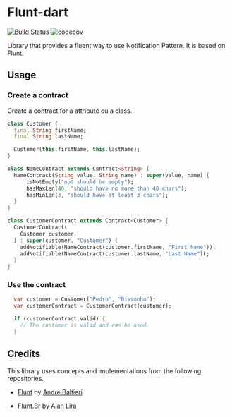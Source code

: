 
# Flunt-dart

[![Build Status](https://travis-ci.org/PedroBissonho/flunt-dart.svg?branch=master)](https://travis-ci.org/PedroBissonho/flunt-dart)
[![codecov](https://codecov.io/gh/PedroBissonho/flunt-dart/branch/master/graph/badge.svg)](https://codecov.io/gh/PedroBissonho/flunt-dart)

Library that provides a fluent way to use Notification Pattern. It is based on [Flunt](https://github.com/andrebaltieri/flunt).

## Usage

### Create a contract

Create a contract for a attribute ou a class.

``` dart
class Customer {
  final String firstName;
  final String lastName;

  Customer(this.firstName, this.lastName);
}

class NameContract extends Contract<String> {
  NameContract(String value, String name) : super(value, name) {
      isNotEmpty("not should be empty");
      hasMaxLen(40, "should have no more than 40 chars");
      hasMinLen(3, "should have at least 3 chars");
  }
}

class CustomerContract extends Contract<Customer> {
  CustomerContract(
    Customer customer,
  ) : super(customer, "Customer") {
    addNotifiable(NameContract(customer.firstName, "First Name"));
    addNotifiable(NameContract(customer.lastName, "Last Name"));
  }
}

```
### Use the contract
  
``` dart
  var customer = Customer("Pedro", "Bissonho");
  var customerContract = CustomerContract(customer);

  if (customerContract.valid) {
    // The customer is valid and can be used.
  }
```
## Credits

This library uses concepts and implementations from the following repositories.

- [Flunt](https://github.com/andrebaltieri/flunt) by [Andre Baltieri](https://github.com/andrebaltieri)

- [Flunt.Br](https://github.com/andrebaltieri/flunt) by [Alan Lira](https://github.com/lira92)